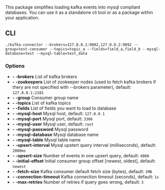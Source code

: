 This package simplifies loading kafka events into mysql compliant databases. You can use it as a standalone cli tool or as a package within your application.

## CLI
```
./kafka-connector --brokers=127.0.0.1:9092,127.0.0.2:9092 --group=test-consumer --topics=topic_a --fields=field_a,field_b --mysql-database=test --mysql-table=test_data
```
### Options
- **- -brokers** List of kafka brokers
- **- -zookeepers** List of zookeeper nodes (used to fetch kafka brokers if thery are not specified with --brokers parameter), default: `127.0.0.1:2181`
- **- -group** Consumer group name
- **- -topics** List of kafka topics
- **- -fields** List of fields you want to load to database
- **- -mysql-host** Mysql host, default: `127.0.0.1`
- **- -mysql-port** Mysql port, default: `3306`
- **- -mysql-user** Mysql user, default: `root`
- **- -mysql-password** Mysql password
- **- -mysql-database** Mysql database name
- **- -mysql-table** Mysql table name
- **- -upsert-interval** Mysql upstert query interval (milliseconds), default: `2000ms`
- **- -upsert-size** Number of events in one upsert query, default: `4000`
- **- -initial-offset** Initial consumer group offset [newest, oldest], default: `newest`
- **- -fetch-size** Kafka consumer default fetch size (bytes), default: `1MB`
- **- -connection-timeout** Kafka connection timeout (seconds), default: `1s`
- **- -max-retries** Number of retries if query goes wrong, default: `3`